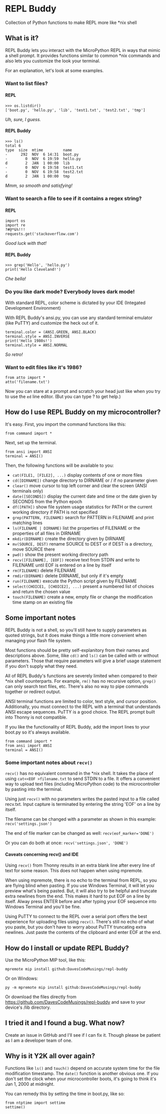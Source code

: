 # REPL Buddy
Collection of Python functions to make REPL more like *nix shell

## What is it?
REPL Buddy lets you interact with the MicroPython REPL in ways that mimic
a shell prompt. It provides functions similar to common *nix commands and
also lets you customize the look your terminal.

For an explanation, let's look at some examples.

### Want to list files?

#### REPL
```
>>> os.listdir()
['boot.py', 'hello.py', 'lib', 'test1.txt', 'test2.txt', 'tmp']
```

_Uh, sure, I guess._

#### REPL Buddy
```
>>> ls()
total 6
type  size  mtime         name
-      292  NOV  6 14:31  boot.py
-        0  NOV  6 19:59  hello.py
d        2  JAN  1 00:00  lib
-        0  NOV  6 19:58  test1.txt
-        0  NOV  6 19:58  test2.txt
d        2  JAN  1 00:00  tmp
```

_Mmm, so smooth and satisfying!_

### Want to search a file to see if it contains a regex string?

#### REPL
```
import os
import re
?#@*&%!!!
requests.get('stackoverflow.com')
```

_Good luck with that!_

#### REPL Buddy
```
>>> grep('Hello', 'hello.py')
print('Hello Cleveland!')
```

_Che bella!_

### Do you like dark mode? Everybody loves dark mode! ###
With standard REPL, color scheme is dictated by your IDE (Integated
Development Environment)

With REPL Buddy's ansi.py, you can use any standard terminal emulator
(like PuTTY) and customize the heck out of it.

```
terminal.color = (ANSI.GREEN, ANSI.BLACK)
terminal.style = ANSI.INVERSE
print('Hello 1980s!')
terminal.style = ANSI.NORMAL
```

_So retro!_

### Want to edit files like it's 1986?
```
from atto import *
atto('filename.txt')
```

Now you can stare at a prompt and scratch your head just like when you
try to use the `ed` line editor. (But you can type ? to get help.)

## How do I use REPL Buddy on my microcontroller?
It's easy. First, you import the command functions like this:
```
from command import *
```

Next, set up the terminal.
```
from ansi import ANSI
terminal = ANSI()
```

Then, the following functions will be available to you:

* `cat(FILE1, [FILE2], ...)`
    display contents of one or more files
* `cd([DIRNAME])`
    change directory to DIRNAME or / if no parameter given
* `clear()`
    move cursor to top left corner and clear the screen (ANSI
    terminals only)
* `date([SECONDS])`
    display the current date and time or the date given by SECONDS
    from the Python epoch
* `df([PATH])`
    show file system usage statistics for PATH or the current working
    directory if PATH is not specified
* `grep(PATTERN, FILENAME)`
    search for PATTERN in FILENAME and print matching lines
* `ls(FILENAME | DIRNAME)`
    list the properties of FILENAME or the properties of all files
    in DIRNAME
* `mkdir(DIRNAME)`
    create the directory given by DIRNAME
* `mv(SOURCE, DEST)`
    rename SOURCE to DEST or if DEST is a directory, move SOURCE there
* `pwd()`
    show the present working directory path
* `recv([FILENAME], [EOF])`
    receive text from STDIN and write to FILENAME until EOF is entered
    on a line by itself
* `rm(FILENAME)`
    delete FILENAME
* `rmdir(DIRNAME)`
    delete DIRNAME, but only if it's empty
* `run(FILENAME)`
    execute the Python script given by FILENAME
* `select(CHOICE1, [CHOICE2], ...)`
    present a numbered list of choices and return the chosen value
* `touch(FILENAME)`
    create a new, empty file or change the modification time stamp on
    an existing file

## Some important notes
REPL Buddy is not a shell, so you'll still have to supply parameters as
quoted strings, but it does make things a little more convenient when
managing your flash file system.

Most functions should be pretty self-explanitory from their names and
descriptions above. Some, llike `cd()` and `ls()` can be called with or
without parameters. Those that require parameters will give a brief usage
statement if you don't supply what they need.

All of REPL Buddy's functions are severely limited when compared to their
*nix shell counterparts. For example, `rm()` has no recursive option,
`grep()` can only search text files, etc. There's also no way to pipe
commands together or redirect output.

ANSI terminal functions are limited to color, text style, and cursor
position. Additionally, you must connect to the REPL with a terminal that
understands ANSI escape sequences. PuTTY is a good choice. The REPL prompt
built into Thonny is not compatible.

If you like the functionality of REPL Buddy, add the import lines to your
boot.py so it's always available.
```
from command import *
from ansi import ANSI
terminal = ANSI()
```

### Some important notes about `recv()`
`recv()` has no equivalent command in the *nix shell. It takes the place
of using `cat<<EOF >filename.txt` to send STDIN to a file. It offers a
convenient way to upload text files (including MicroPython code) to the
microcontroller by pasting into the terminal.

Using just `recv()` with no parameters writes the pasted input to a file
called recv.txt. Input capture is terminated by entering the string 'EOF'
on a line by itself.

The filename can be changed with a parameter as shown in this example:
`recv('settings.json')`

The end of file marker can be changed as well: `recv(eof_marker='DONE')`

Or you can do both at once: `recv('settings.json', 'DONE')`

#### Caveats concerning recv() and IDE
Using `recv()` from Thonny results in an extra blank line after every line
of text for some reason. This does not happen when using mpremote.

When using mpremote, there is no echo to the terminal from REPL, so you
are flying blind when pasting. If you use Windows Terminal, it will let
you preview what's being pasted. But, it will also try to be helpful and
truncate extra newlines from the end. This makes it hard to put EOF on a
line by itself. Alway press ENTER before and after typing your EOF
sequence into Windows Terminal and you'll be fine.

Using PuTTY to connect to the REPL over a serial port offers the best
experience for uploading files using `recv()`. There's still no echo of
what you paste, but you don't have to worry about PuTTY truncating extra
newlines. Just paste the contents of the clipboard and enter EOF at the
end.

## How do I install or update REPL Buddy?
Use the MicroPython MIP tool, like this:
```
mpremote mip install github:DavesCodeMusings/repl-buddy
```

Or on Windows:
```
py -m mpremote mip install github:DavesCodeMusings/repl-buddy
```

Or download the files directly from
https://github.com/DavesCodeMusings/repl-buddy and save to your device's
/lib directory.

## I tried it and I found a bug. What now?
Create an issue in GitHub and I'll see if I can fix it. Though please be
patient as I am a developer team of one.

## Why is it Y2K all over again?
Functions like `ls()` and `touch()` depend on accurate system time for the
file modification timestamp. The `date()` function is another obvious one.
If you don't set the clock when your microcontroller boots, it's going to
think it's Jan 1, 2000 at midnight.

You can remedy this by setting the time in boot.py, like so:
```
from ntptime import settime
settime()
```
